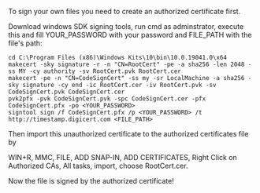 To sign your own files you need to create an authorized certificate first.

Download windows SDK signing tools, run cmd as adminstrator, execute this and fill YOUR_PASSWORD with your password and FILE_PATH with the file's path:

```
cd C:\Program Files (x86)\Windows Kits\10\bin\10.0.19041.0\x64
makecert -sky signature -r -n "CN=RootCert" -pe -a sha256 -len 2048 -ss MY -cy authority -sv RootCert.pvk RootCert.cer
makecert -pe -n "CN=CodeSignCert" -ss my -sr LocalMachine -a sha256 -sky signature -cy end -ic RootCert.cer -iv RootCert.pvk -sv CodeSignCert.pvk CodeSignCert.cer
pvk2pfx -pvk CodeSignCert.pvk -spc CodeSignCert.cer -pfx CodeSignCert.pfx -po <YOUR_PASSWORD>
signtool sign /f CodeSignCert.pfx /p <YOUR_PASSWORD> /t http://timestamp.digicert.com <FILE_PATH>
```
Then import this unauthorized certificate to the authorized certificates file by 

WIN+R, MMC, FILE, ADD SNAP-IN, ADD CERTIFICATES, Right Click on Authorized CAs, All tasks, import, choose RootCert.cer.

Now the file is signed by the authorized certificate!
